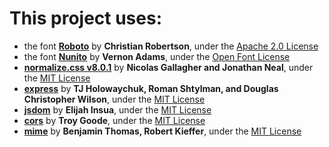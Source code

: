 # This project uses:
- the font [**Roboto**](https://fonts.google.com/specimen/Roboto) by **Christian Robertson**, under the [Apache 2.0 License](https://www.apache.org/licenses/LICENSE-2.0)
- the font [**Nunito**](https://fonts.google.com/specimen/Nunito) by **Vernon Adams**, under the [Open Font License](https://scripts.sil.org/cms/scripts/page.php?site_id=nrsi&id=OFL)
- [**normalize.css v8.0.1**](https://necolas.github.io/normalize.css/) by **Nicolas Gallagher and Jonathan Neal**, under the [MIT License](https://opensource.org/licenses/MIT)
- [**express**](https://expressjs.com) by **TJ Holowaychuk, Roman Shtylman, and Douglas Christopher Wilson**, under the [MIT License](https://opensource.org/licenses/MIT)
- [**jsdom**](https://github.com/jsdom/jsdom) by **Elijah Insua**, under the [MIT License](https://opensource.org/licenses/MIT)
- [**cors**](https://github.com/expressjs/cors) by **Troy Goode**, under the [MIT License](https://opensource.org/licenses/MIT)
- [**mime**](https://github.com/broofa/node-mime) by **Benjamin Thomas, Robert Kieffer**, under the [MIT License](https://opensource.org/licenses/MIT)